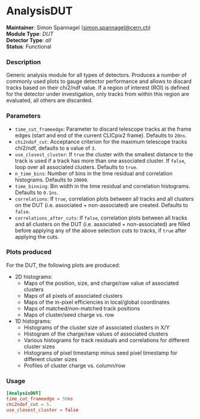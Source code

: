 # AnalysisDUT
**Maintainer**: Simon Spannagel (<simon.spannagel@cern.ch>)  
**Module Type**: *DUT*  
**Detector Type**: *all*  
**Status**: Functional

### Description
Generic analysis module for all types of detectors. Produces a number of commonly used plots to gauge detector performance and allows to discard tracks based on their chi2/ndf value.
If a region of interest (ROI) is defined for the detector under investigation, only tracks from within this region are evaluated, all others are discarded.

### Parameters
* `time_cut_frameedge`: Parameter to discard telescope tracks at the frame edges (start and end of the current CLICpix2 frame). Defaults to `20ns`.
* `chi2ndof_cut`: Acceptance criterion for the maximum telescope tracks chi2/ndf, defaults to a value of `3`.
* `use_closest_cluster`: If `true` the cluster with the smallest distance to the track is used if a track has more than one associated cluster. If `false`, loop over all associated clusters. Defaults to `true`.
* `n_time_bins`: Number of bins in the time residual and correlation histograms. Defaults to `20000`.
* `time_binning`: Bin width in the time residual and correlation histograms. Defaults to `0.1ns`.
* `correlations`: If `true`, correlation plots between all tracks and all clusters on the DUT (i.e. associated + non-associated) are created. Defaults to `false`.
* `correlations_after_cuts`: If `false`, correlation plots between all tracks and all clusters on the DUT (i.e. associated + non-associated) are filled before applying any of the above selection cuts to tracks, if `true` after applying the cuts.

### Plots produced

For the DUT, the following plots are produced:

* 2D histograms:
    * Maps of the position, size, and charge/raw value of associated clusters
    * Maps of all pixels of associated clusters
    * Maps of the in-pixel efficiencies in local/global coordinates
    * Maps of matched/non-matched track positions
    * Maps of cluster/seed charge vs. row
* 1D histograms:
    * Histograms of the cluster size of associated clusters in X/Y
    * Histogram of the charge/raw values of associated clusters
    * Various histograms for track residuals and correlations for different cluster sizes
    * Histograms of pixel timestamp minus seed pixel timestamp for different cluster sizes
    * Profiles of cluster charge vs. column/row

### Usage
```toml
[AnalysisDUT]
time_cut_frameedge = 50ns
chi2ndof_cut = 5.
use_closest_cluster = false
```

